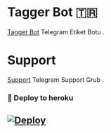 # Tagger Bot 🇹🇷
[Tagger Bot](lionusertaggerbot) Telegram Etiket Botu .

# Support 
[Support](https://t.me/lionbotchannell) Telegram Support Grub .

### 🚀 Deploy to heroku
[![Deploy](https://www.herokucdn.com/deploy/button.svg)](https://heroku.com/deploy?template=https://github.com/Nemophila27/NemophilaUtag) 
-









